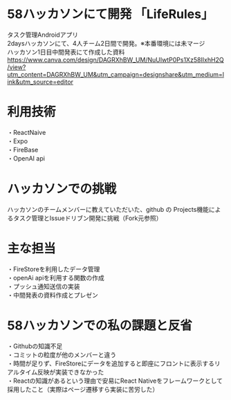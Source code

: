 # 58ハッカソンにて開発 「LifeRules」
タスク管理Androidアプリ<br>
2daysハッカソンにて、4人チーム2日間で開発。※本番環境には未マージ<br>
ハッカソン1日目中間発表にて作成した資料<br>
https://www.canva.com/design/DAGRXhBW_UM/NuUIwtP0Ps1Xz58IIxhH2Q/view?utm_content=DAGRXhBW_UM&utm_campaign=designshare&utm_medium=link&utm_source=editor
# 利用技術
・ReactNaive<br>
・Expo<br>
・FireBase<br>
・OpenAI api<br>
# ハッカソンでの挑戦
ハッカソンのチームメンバーに教えていただいた、github の Projects機能によるタスク管理とIssueドリブン開発に挑戦（Fork元参照）
# 主な担当
・FireStoreを利用したデータ管理<br>
・openAi apiを利用する関数の作成<br>
・プッシュ通知送信の実装<br>
・中間発表の資料作成とプレゼン
# 58ハッカソンでの私の課題と反省
・Githubの知識不足<br>
・コミットの粒度が他のメンバーと違う<br>
・時間が足りず、FireStoreにデータを追加すると即座にフロントに表示するリアルタイム反映が実装できなかった<br>
・Reactの知識があるという理由で安易にReact Nativeをフレームワークとして採用したこと（実際はページ遷移すら実装に苦労した）
